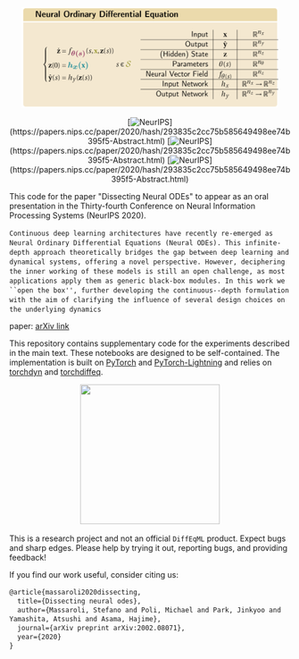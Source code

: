 <p align="center"> 
<img src="media/formulation.png" width="460" height="180">
</p>

<div align="center">

[![NeurIPS](https://img.shields.io/badge/NeurIPS-2020-red.svg?)](https://papers.nips.cc/paper/2020/hash/293835c2cc75b585649498ee74b395f5-Abstract.html)
[![NeurIPS](https://img.shields.io/badge/NeurIPS-oral-blue.svg?)](https://papers.nips.cc/paper/2020/hash/293835c2cc75b585649498ee74b395f5-Abstract.html)
[![NeurIPS](https://img.shields.io/badge/NeurIPS-poster-black.svg?)](https://papers.nips.cc/paper/2020/hash/293835c2cc75b585649498ee74b395f5-Abstract.html)

</div>

This code for the paper "Dissecting Neural ODEs" to appear as an oral presentation in the Thirty-fourth Conference on Neural Information Processing Systems (NeurIPS 2020).

```Continuous deep learning architectures have recently re-emerged as Neural Ordinary Differential Equations (Neural ODEs). This infinite-depth approach theoretically bridges the gap between deep learning and dynamical systems, offering a novel perspective. However, deciphering the inner working of these models is still an open challenge, as most applications apply them as generic black-box modules. In this work we ``open the box'', further developing the continuous--depth formulation with the aim of clarifying the influence of several design choices on the underlying dynamics```

paper: [arXiv link](https://arxiv.org/abs/2002.08071)

This repository contains supplementary code for the experiments described in the main text. These notebooks are designed to be self-contained.
The implementation is built on [PyTorch](https://pytorch.org/) and [PyTorch-Lightning](https://www.pytorchlightning.ai/) and relies on [torchdyn](https://github.com/DiffEqML/torchdyn) and [torchdiffeq](https://github.com/rtqichen/torchdiffeq).

<p align="center"> 
<img src="media/GalNODE.gif" width="250" height="250">
</p>

This is a research project and not an official `DiffEqML` product. Expect bugs and sharp edges. Please help by trying it out, reporting bugs, and providing feedback!

If you find our work useful, consider citing us:

```
@article{massaroli2020dissecting,
  title={Dissecting neural odes},
  author={Massaroli, Stefano and Poli, Michael and Park, Jinkyoo and Yamashita, Atsushi and Asama, Hajime},
  journal={arXiv preprint arXiv:2002.08071},
  year={2020}
}
```
